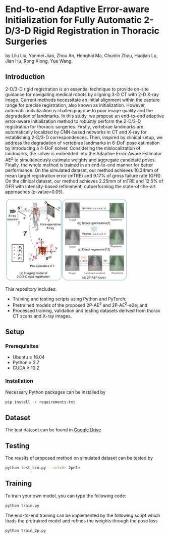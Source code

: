 # End-to-end Adaptive Error-aware Initialization for Fully Automatic 2-D/3-D Rigid Registration in Thoracic Surgeries

by Lilu Liu, Yanmei Jiao, Zhou An, Honghai Ma, Chunlin Zhou, Haojian Lu, Jian Hu, Rong Xiong, Yue Wang.

<!-- &#x26A0; **More details of this repository are COMING SOON!** -->

## Introduction
2-D/3-D rigid registration is an essential technique to provide on-site guidance for navigating medical robots by aligning 3-D CT with 2-D X-ray image. Current methods necessitate an initial alignment within the capture range for precise registration, also known as initialization. However, automatic initialization is challenging due to poor image quality and the degradation of landmarks. In this study, we propose an end-to-end adaptive error-aware initialization method to robustly perform the 2-D/3-D registration for thoracic surgeries. Firstly, vertebrae landmarks are automatically localized by CNN-based networks in CT and X-ray for establishing 2-D/3-D correspondences. Then, inspired by clinical setup, we address the degradation of vertebrae landmarks in 6-DoF pose estimation by introducing a 4-DoF solver. Considering the mislocalization of landmarks, the solver is embedded into the Adaptive Error-Aware Estimator AE<sup>2</sup> to simultaneously estimate weights and aggregate candidate poses. Finally, the whole method is trained in an end-to-end manner for better performance. On the simulated dataset, our method achieves 10.34mm of mean target registration error (mTRE) and 9.17% of gross failure rate (GFR). On the clinical dataset, our method achieves 2.25mm of mTRE and 12.5% of GFR with intensity-based refinement, outperforming the state-of-the-art approaches (p-value<0.05).

<!-- <img src="figs/overview.png#pic_left" alt="avatar" style="zoom:30%;" /> -->
<img src="figs/overview.png#pic_left" alt="avatar" style="zoom:40%;" />

This repository includes:
* Training and testing scripts using Python and PyTorch;
* Pretrained models of the proposed 2P-AE<sup>2</sup> and 2P-AE<sup>2</sup>-e2e; and
* Processed training, validation and testing datasets derived from thorax CT scans and X-ray images.

## Setup

### Prerequisites
* Ubuntu $\geq$ 16.04
* Python $\geq$ 3.7
* CUDA $\geq$ 10.2


### Installation
<!-- * PyTorch >= 1.6
* SimpleITK
* OpenCV
* SciPy
* Numpy -->
Necessary Python packages can be installed by

```bash
pip install -r requirements.txt
```

## Dataset

The test dataset can be found in [Google Drive](https://drive.google.com/drive/folders/1w-_ldq6AyKv-kcKopkJg80LgCeUzWj9W?usp=share_link)

## Testing
The reuslts of proposed method on simulated dataset can be tested by  
```bash
python test_sim.py --solver 2pe2e
```

## Training
To train your own model, you can type the following code:
```bash
python train.py
```
The end-to-end training can be implemented by the following script which loads the pretrained model and refines the weights through the pose loss
```bash
python train_2p.py
```

